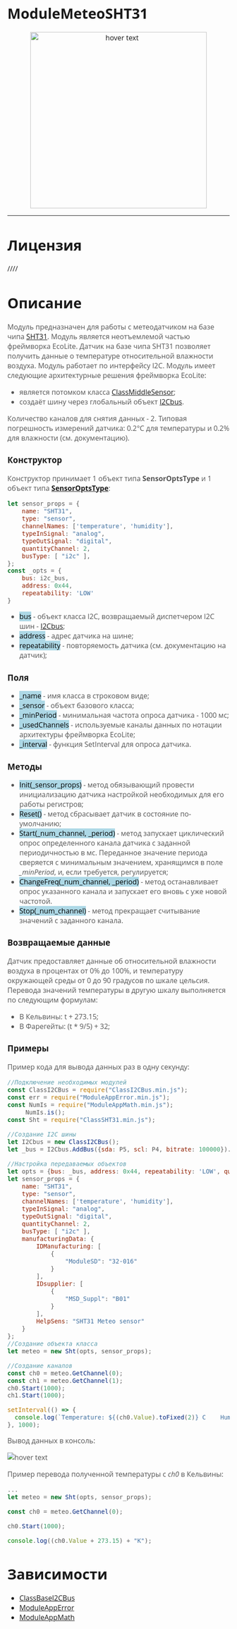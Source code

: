 <div style = "font-family: 'Open Sans', sans-serif; font-size: 16px">

# ModuleMeteoSHT31
<p align="center">
  <img src="./res/logo.png" width="400" title="hover text">
</p>

-----------------

# Лицензия
////

# Описание
<div style = "color: #555">

Модуль предназначен для работы с метеодатчиком на базе чипа [SHT31](https://github.com/Konkery/ModuleMeteoSHT31/blob/main/res/sht31_datasheet.pdf). Модуль является неотъемлемой частью фреймворка EcoLite. Датчик на базе чипа SHT31 позволяет получить данные о температуре относительной влажности воздуха. Модуль работает по интерфейсу I2C. Модуль имеет следующие архитектурные решения фреймворка EcoLite:
- является потомком класса [ClassMiddleSensor](https://github.com/Konkery/ModuleSensorArchitecture/blob/main/README.md);
- создаёт шину через глобальный объект [I2Cbus](https://github.com/Konkery/ModuleBaseI2CBus/blob/main/README.md).

Количество каналов для снятия данных - 2. Типовая погрешность измерений датчика: 0.2°С для температуры и 0.2% для влажности (см. документацию).
</div>

### Конструктор
<div style = "color: #555">

Конструктор принимает 1 объект типа **SensorOptsType** и 1 объект типа [**SensorOptsType**](https://github.com/Konkery/ModuleSensorArchitecture/blob/main/README.md):
```js
let sensor_props = {
    name: "SHT31",
    type: "sensor",
    channelNames: ['temperature', 'humidity'],
    typeInSignal: "analog",
    typeOutSignal: "digital",
    quantityChannel: 2,
    busType: [ "i2c" ],
};
const _opts = {
    bus: i2c_bus,
    address: 0x44,
    repeatability: 'LOW'
}
```
- <mark style="background-color: lightblue">bus</mark> - объект класса I2C, возвращаемый диспетчером I2C шин - [I2Cbus](https://github.com/Konkery/ModuleBaseI2CBus/blob/main/README.md);
- <mark style="background-color: lightblue">address</mark> - адрес датчика на шине;
- <mark style="background-color: lightblue">repeatability</mark> - повторяемость датчика (см. документацию на датчик);
</div>

### Поля
<div style = "color: #555">

- <mark style="background-color: lightblue">_name</mark> - имя класса в строковом виде;
- <mark style="background-color: lightblue">_sensor</mark> - объект базового класса;
- <mark style="background-color: lightblue">_minPeriod</mark> - минимальная частота опроса датчика - 1000 мс;
- <mark style="background-color: lightblue">_usedChannels</mark> - используемые каналы данных по нотации архитектуры фреймворка EcoLite;
- <mark style="background-color: lightblue">_interval</mark> - функция SetInterval для опроса датчика.
</div>

### Методы
<div style = "color: #555">

- <mark style="background-color: lightblue">Init(_sensor_props)</mark> - метод обязывающий провести инициализацию датчика настройкой необходимых для его работы регистров;
- <mark style="background-color: lightblue">Reset()</mark> - метод сбрасывает датчик в состояние по-умолчанию;
- <mark style="background-color: lightblue">Start(_num_channel, _period)</mark> - метод запускает циклический опрос определенного канала датчика с заданной периодичностью в мс. Переданное значение периода сверяется с минимальным значением, хранящимся в поле *_minPeriod*, и, если требуется, регулируется;
- <mark style="background-color: lightblue">ChangeFreq(_num_channel, _period)</mark> - метод останавливает опрос указанного канала и запускает его вновь с уже новой частотой.
- <mark style="background-color: lightblue">Stop(_num_channel)</mark> - метод прекращает считывание значений с заданного канала.
</div>

### Возвращаемые данные
<div style = "color: #555">

Датчик предоставляет данные об относительной влажности воздуха в процентах от 0% до 100%, и температуру окружающей среды от 0 до 90 градусов по шкале цельсия. Перевода значений температуры в другую шкалу выполняется по следующим формулам:
- В Кельвины: t + 273.15;
- В Фарегейты: (t * 9/5) + 32;
</div>


### Примеры
<div style = "color: #555">

Пример кода для вывода данных раз в одну секунду:
```js
//Подключение необходимых модулей
const ClassI2CBus = require("ClassI2CBus.min.js");
const err = require("ModuleAppError.min.js");
const NumIs = require("ModuleAppMath.min.js");
     NumIs.is();
const Sht = require("ClassSHT31.min.js");

//Создание I2C шины
let I2Cbus = new ClassI2CBus();
let _bus = I2Cbus.AddBus({sda: P5, scl: P4, bitrate: 100000}).IDbus;

//Настройка передаваемых объектов
let opts = {bus: _bus, address: 0x44, repeatability: 'LOW', quantityChannel: 2};
let sensor_props = {
    name: "SHT31",
    type: "sensor",
    channelNames: ['temperature', 'humidity'],
    typeInSignal: "analog",
    typeOutSignal: "digital",
    quantityChannel: 2,
    busType: [ "i2c" ],
    manufacturingData: {
        IDManufacturing: [
            {
                "ModuleSD": "32-016"
            }
        ],
        IDsupplier: [
            {
                "MSD_Suppl": "B01"
            }
        ],
        HelpSens: "SHT31 Meteo sensor"
    }
};
//Создание объекта класса
let meteo = new Sht(opts, sensor_props);

//Создание каналов
const ch0 = meteo.GetChannel(0);
const ch1 = meteo.GetChannel(1);
ch0.Start(1000);
ch1.Start(1000);

setInterval(() => {
  console.log(`Temperature: ${(ch0.Value).toFixed(2)} C    Humidity: ${(ch1.Value).toFixed(2)} %`);
}, 1000);
```
Вывод данных в консоль:
<p align="left">
  <img src="./res/output.png" title="hover text">
</p>

Пример перевода полученной температуры с *ch0* в Кельвины:
```js
...
let meteo = new Sht(opts, sensor_props);

const ch0 = meteo.GetChannel(0);

ch0.Start(1000);

console.log((ch0.Value + 273.15) + "K");
```
</div>

# Зависимости
- [ClassBaseI2CBus](https://github.com/Konkery/ModuleBaseI2CBus/blob/main/README.md)
- [ModuleAppError](https://github.com/Konkery/ModuleAppError/blob/main/README.md)
- [ModuleAppMath](https://github.com/Konkery/ModuleAppMath/blob/main/README.md)
</div>